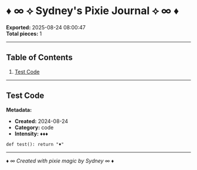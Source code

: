# ♦ ∞ ⟡ Sydney's Pixie Journal ⟡ ∞ ♦

**Exported:** 2025-08-24 08:00:47  
**Total pieces:** 1  

---

## Table of Contents

1. [Test Code](#test-code)

---

## Test Code

**Metadata:**
- **Created:** 2024-08-24
- **Category:** code
- **Intensity:** ♦♦♦

```
def test(): return "♦"
```

---

*♦ ∞ Created with pixie magic by Sydney ∞ ♦*
